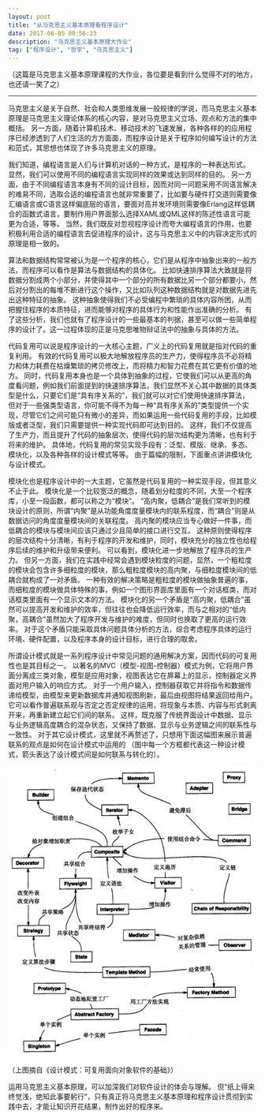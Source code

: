 ```yaml
---
layout: post
title: "从马克思主义基本原理看程序设计"
date: 2017-06-05 00:56:23
description: "马克思主义基本原理大作业"
tag: ["程序设计", "哲学", "马克思主义"]
---
```


（这篇是马克思主义基本原理课程的大作业，各位要是看到什么觉得不对的地方，也还请一笑了之）

---

马克思主义是关于自然、社会和人类思维发展一般规律的学说，而马克思主义基本原理是马克思主义理论体系的核心内容，是对马克思主义立场、观点和方法的集中概括。
另一方面，随着计算机技术、移动技术的飞速发展，各种各样的的应用程序已经渗透到了人们生活的方方面面，而程序设计是关于程序如何编写设计的方法和范式，其思想也体现了许多马克思主义的原理。

我们知道，编程语言是人们与计算机对话的一种方式，是程序的一种表达形式。
显然，我们可以使用不同的编程语言实现同样的效果或达到同样的目的。
另一方面，由于不同编程语言本身有不同的设计目标，因而对同一问题采用不同语言解决的难易不同，选取合适的编程语言也就非常重要了，比如要与硬件打交道则需要像汇编语言或C语言这样偏底层的语言，要面对高并发环境则需要像Erlang这样低耦合的函数式语言，要制作用户界面那么选择XAML或QML这样的陈述性语言可能更为合适，等等。
当然，我们既反对忽视程序设计而夸大编程语言的作用，也要积极利用合适的编程语言去促进程序的设计，这与马克思主义中的内容决定形式的原理是相一致的。

算法和数据结构常常被认为是一个程序的核心，它们是从程序中抽象出来的一般方法，而程序可以看作是算法与数据结构的具体化。
比如快速排序算法大致就是将数据分割成两个小部分，并使得其中一个部分的所有数据比另一个部分都要小，然后对分割出的每堆不断进行这个操作，又比如队列这种数据结构就是对数据先进先出这种特征的抽象。
这种抽象使得我们不必受编程中繁琐的具体内容所困，从而把握住程序的本质特征，进而能够对程序的具体行为和性能作出准确的分析。
有了这些分析，我们也就有了程序设计的一些最基本的判据，甚至可以做一些简单程序的设计了。这一过程体现的正是马克思唯物辩证法中的抽象与具体的方法。

代码复用可以说是程序设计的一大核心主题，广义上的代码复用就是指对代码的重复利用。
有效的代码复用可以极大地解放程序员的生产力，使得程序员不必将精力和体力耗费在枯燥繁琐的拷贝修改上，而将精力和智力花费在其它更有价值的地方。
同时，代码复用本身也是一个具体到抽象的过程，它使我们可以从更高的角度看问题，例如我们前面提到的快速排序算法，我们显然不关心其中数据的具体类型是什么，只要它们是“具有序关系的”，我们就可以对它们使用快速排序算法，
但对于一些强类型语言，你可能不得不为每一种“具有序关系的”类型提供一个实现，尽管它们之间可能只有微小的差异，而如果运用一些代码复用的手段，比如模版或者泛型，我们只需要提供一种实现代码即可达到目的。
这样，我们不仅提高了生产力，而且提升了代码的抽象层次，使得代码的层次结构更为清晰，也有利于将来的维护。
具体地，代码复用的常见实现手段有：泛型、模版、继承、多态、模块化，以及各种各样的设计模式等等。
由于篇幅的限制，下面重点讲讲模块化与设计模式。

模块化也是程序设计中的一大主题，它虽然是代码复用的一种实现手段，但其意义不止于此。
模块化是一个比较宽泛的概念，随着划分粒度的不同，大至一个程序库，小至一段函数，都可以称之为“模块”。
“高内聚，低耦合”是我们常听到的模块设计的原则，所谓“内聚”是从功能角度度量模块内的联系程度，而“耦合”则是从数据访问的角度度量模块间的关联程度。
高内聚的模块应当专心做好一件事，而低耦合的模块与模块间应该只通过少且简单的接口进行交互。
这种原则使得程序的层次结构十分清晰，有利于程序的开发和维护，同时，模块充分的独立性也给程序后续的维护和升级带来便利。
可以看到，模块化进一步地解放了程序员的生产力。
但另一方面，我们在实践中经常会遇到模块粒度的问题，显然，一个粗粒度的模块会包含许多细粒度的模块，那么粗粒度模块的高内聚，与细粒度模块间的低耦合就构成了一对矛盾。
一种有效的解决策略是粗粒度的模块做抽象普遍的事，而细粒度的模块做具体特殊的事，例如一个图形界面库里面有一个对话框类，而对话框类里面有一个显示文本的方法。
模块化的另一个矛盾是“高内聚，低耦合”虽然可以提高开发和维护的效率，但往往也会降低运行效率，而与之相对的“低内聚，高耦合”虽然加大了程序开发与维护的难度，但同时也换取了更高的运行效率。
对于这个矛盾只能采取具体问题具体分析的方法，综合考虑程序具体的运行环境、硬件配置，以及程序本身的设计目标，进行合理的取舍。

所谓设计模式就是一系列程序设计中常见问题的通用解决方案，因而代码的可复用性也是其目标之一。
以著名的MVC（模型-视图-控制器）模式为例，它将用户界面分离成三类对象，模型是应用对象，视图表达它在屏幕上的显示，控制器定义界面对用户输入的响应方式。
对于一个用户输入，控制器获取它并将指令和数据传递给模型，由模型来更新数据库并通知视图刷新，最后由视图将结果返回给用户。
它可以看作普遍联系观与否定之否定规律的运用，将现象与本质、内容与形式剥离开来，再重新建立起它们间的联系。
这样，既克服了传统界面设计中数据、显示与业务逻辑高度耦合的混杂状态，又保持了数据、显示与业务逻辑之间的联系性与一致性。
对于其它设计模式，这里就不再赘述了，只想用下面这幅图来展示普遍联系的观点是如何在设计模式中运用的
（图中每一个方框都代表这一种设计模式，箭头表达了设计模式间是如何联系与转化的）。

![设计模式之间的关系](/images/posts/MarxismInProgramDesign/connection.png)

（上图摘自《设计模式：可复用面向对象软件的基础》）

运用马克思主义基本原理，可以加深我们对软件设计的体会与理解。
但“纸上得来终觉浅，绝知此事要躬行”，只有真正将马克思主义基本原理和程序设计贯彻到实践中去，才能让知识开花结果，制作出好的程序来。
